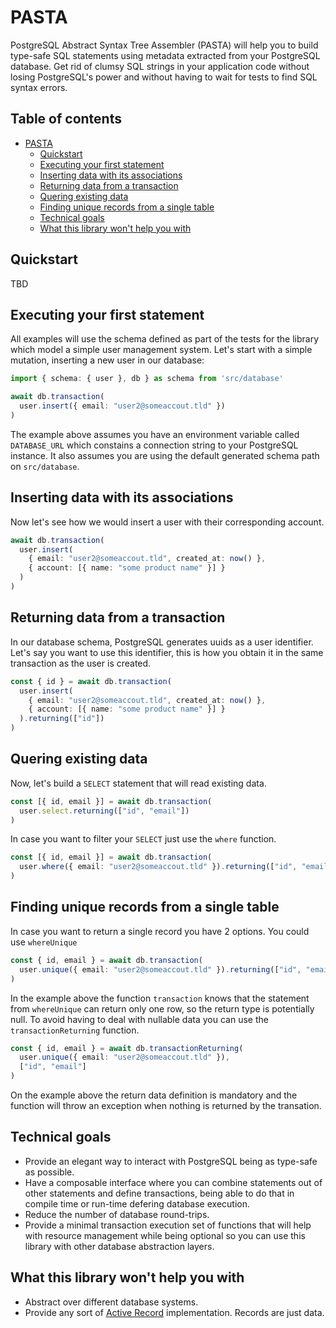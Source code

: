 # PASTA

PostgreSQL Abstract Syntax Tree Assembler (PASTA) will help you to build type-safe SQL statements using metadata extracted from your PostgreSQL database. Get rid of clumsy SQL strings in your application code without losing PostgreSQL's power and without having to wait for tests to find SQL syntax errors.

## Table of contents
- [PASTA](#pasta)
  - [Quickstart](#quickstart)
  - [Executing your first statement](#executing-your-first-statement)
  - [Inserting data with its associations](#inserting-data-with-its-associations)
  - [Returning data from a transaction](#returning-data-from-a-transaction)
  - [Quering existing data](#quering-existing-data)
  - [Finding unique records from a single table](#finding-unique-records-from-a-single-table)
  - [Technical goals](#technical-goals)
  - [What this library won't help you with](#what-this-library-wont-help-you-with)

## Quickstart

TBD

## Executing your first statement

All examples will use the schema defined as part of the tests for the library which model a simple user management system.
Let's start with a simple mutation, inserting a new user in our database:

```ts
import { schema: { user }, db } as schema from 'src/database'

await db.transaction(
  user.insert({ email: "user2@someaccout.tld" })
)
```

The example above assumes you have an environment variable called `DATABASE_URL` which constains a connection string to your PostgreSQL instance. It also assumes you are using the default generated schema path on `src/database`.

## Inserting data with its associations

Now let's see how we would insert a user with their corresponding account.

```ts
await db.transaction(
  user.insert(
    { email: "user2@someaccout.tld", created_at: now() },
    { account: [{ name: "some product name" }] }
  )
)
```

## Returning data from a transaction

In our database schema, PostgreSQL generates uuids as a user identifier.
Let's say you want to use this identifier, this is how you obtain it in the same transaction as the user is created.

```ts
const { id } = await db.transaction(
  user.insert(
    { email: "user2@someaccout.tld", created_at: now() },
    { account: [{ name: "some product name" }] }
  ).returning(["id"])
)
```

## Quering existing data

Now, let's build a `SELECT` statement that will read existing data.

```ts
const [{ id, email }] = await db.transaction(
  user.select.returning(["id", "email"])
)
```

In case you want to filter your `SELECT` just use the `where` function.

```ts
const [{ id, email }] = await db.transaction(
  user.where({ email: "user2@someaccout.tld" }).returning(["id", "email"])
)
```

## Finding unique records from a single table

In case you want to return a single record you have 2 options. You could use `whereUnique`

```ts
const { id, email } = await db.transaction(
  user.unique({ email: "user2@someaccout.tld" }).returning(["id", "email"])
)
```

In the example above the function `transaction` knows that the statement from `whereUnique` can return only one row, so the return type is potentially null. To avoid having to deal with nullable data you can use the `transactionReturning` function.

```ts
const { id, email } = await db.transactionReturning(
  user.unique({ email: "user2@someaccout.tld" }),
  ["id", "email"]
)
```

On the example above the return data definition is mandatory and the function will throw an exception when nothing is returned by the transation.

## Technical goals

* Provide an elegant way to interact with PostgreSQL being as type-safe as possible.
* Have a composable interface where you can combine statements out of other statements and define transactions, being able to do that in compile time or run-time defering database execution.
* Reduce the number of database round-trips.
* Provide a minimal transaction execution set of functions that will help with resource management while being optional so you can use this library with other database abstraction layers.

## What this library won't help you with

* Abstract over different database systems.
* Provide any sort of [Active Record](https://en.wikipedia.org/wiki/Active_record_pattern) implementation. Records are just data.